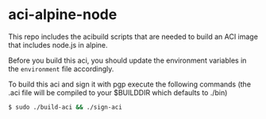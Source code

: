 # aci-alpine-node

This repo includes the acibuild scripts that are needed to build an ACI image that includes node.js in alpine.

Before you build this aci, you should update the environment variables in the `environment` file accordingly.

To build this aci and sign it with pgp execute the following commands (the .aci file will be compiled to your $BUILDDIR which defaults to ./bin)

```sh
$ sudo ./build-aci && ./sign-aci
```
